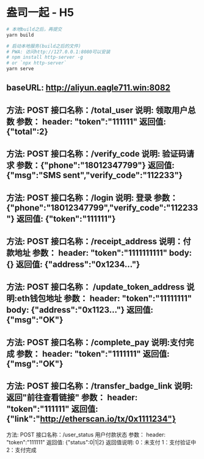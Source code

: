 # 盎司一起 - H5

```bash
# 本地build之后，再提交
yarn build

# 启动本地服务(build之后的文件)
# PWA: 访问http://127.0.0.1:8080可以安装
# npm install http-server -g
# or `npx http-server`
yarn serve
```
baseURL: http://aliyun.eagle711.win:8082
--------------------------------------------------
方法: POST
接口名称：/total_user
说明: 领取用户总数
参数：
    header: "token":"111111"
返回值:
    {"total":2}
-------------------------------------------------
方法: POST
接口名称：/verify_code
说明: 验证码请求
参数：{"phone":"18012347799"}
返回值: {"msg":"SMS sent","verify_code":"112233"}
--------------------------------------------------
方法: POST
接口名称：/login
说明: 登录
参数： {"phone":"18012347799","verify_code":"112233"}
返回值: {"token":"111111"}
--------------------------------------------------
方法: POST
接口名称：/receipt_address
说明：付款地址
参数：
    header: "token":"1111111111"
    body: {}
返回值:  {"address":"0x1234..."}
--------------------------------------------------
方法: POST
接口名称： /update_token_address
说明:eth钱包地址
参数：
    header: "token":"11111111"
    body: {"address":"0x1123..."}
返回值:
    {"msg":"OK"}
--------------------------------------------------
方法: POST
接口名称：/complete_pay
说明:支付完成
参数：
    header: "token":"1111111"
返回值:
    {"msg":"OK"}
--------------------------------------------------
方法: POST
接口名称：/transfer_badge_link
说明: 返回"前往查看链接"
参数：
    header: "token":"111111"
返回值:
    {"link":"http://etherscan.io/tx/0x1111234"}
--------------------------------------------------
方法: POST
接口名称：/user_status
用户付款状态
参数：
    header: "token":"111111"
返回值:
    {"status":0|1|2}
返回值说明:
    0：未支付
    1：支付验证中
    2：支付完成